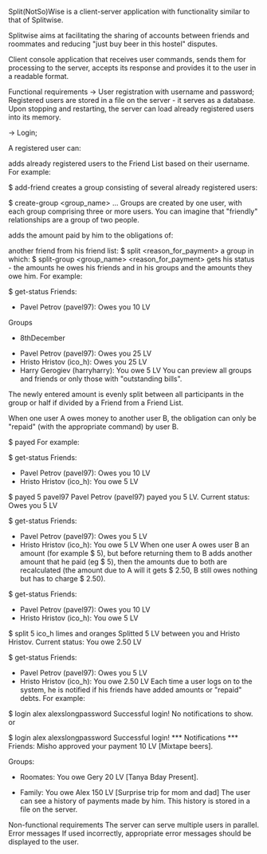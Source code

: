 Split(NotSo)Wise is a client-server application with functionality similar to that of Splitwise.

Splitwise aims at facilitating the sharing of accounts between friends and roommates and reducing "just buy beer in this hostel" disputes.

Client console application that receives user commands, sends them for processing to the server, accepts its response and provides it to the user in a readable format.

Functional requirements
-> User registration with username and password; Registered users are stored in a file on the server - it serves as a database. Upon stopping and restarting, the server can load already registered users into its memory.

-> Login;

A registered user can:

adds already registered users to the Friend List based on their username. For example:

$ add-friend <username>
creates a group consisting of several already registered users:

$ create-group <group_name> <username> <username> ... <username>
Groups are created by one user, with each group comprising three or more users. You can imagine that "friendly" relationships are a group of two people.

adds the amount paid by him to the obligations of:

another friend from his friend list:
$ split <amount> <username> <reason_for_payment>
a group in which:
$ split-group <amount> <group_name> <reason_for_payment>
gets his status - the amounts he owes his friends and in his groups and the amounts they owe him. For example:

$ get-status
Friends:
* Pavel Petrov (pavel97): Owes you 10 LV

Groups
* 8thDecember
- Pavel Petrov (pavel97): Owes you 25 LV
- Hristo Hristov (ico_h): Owes you 25 LV
- Harry Gerogiev (harryharry): You owe 5 LV
You can preview all groups and friends or only those with "outstanding bills".

The newly entered amount is evenly split between all participants in the group or half if divided by a Friend from a Friend List.

When one user A owes money to another user B, the obligation can only be "repaid" (with the appropriate command) by user B.

$ payed <amount> <username>
For example:

$ get-status
Friends:
* Pavel Petrov (pavel97): Owes you 10 LV
* Hristo Hristov (ico_h): You owe 5 LV

$ payed 5 pavel97
Pavel Petrov (pavel97) payed you 5 LV.
Current status: Owes you 5 LV

$ get-status
Friends:
* Pavel Petrov (pavel97): Owes you 5 LV
* Hristo Hristov (ico_h): You owe 5 LV
When one user A owes user B an amount (for example $ 5), but before returning them to B adds another amount that he paid (eg $ 5), then the amounts due to both are recalculated (the amount due to A will it gets $ 2.50, B still owes nothing but has to charge $ 2.50).

$ get-status
Friends:
* Pavel Petrov (pavel97): Owes you 10 LV
* Hristo Hristov (ico_h): You owe 5 LV

$ split 5 ico_h limes and oranges
Splitted 5 LV between you and Hristo Hristov.
Current status: You owe 2.50 LV

$ get-status
Friends:
* Pavel Petrov (pavel97): Owes you 5 LV
* Hristo Hristov (ico_h): You owe 2.50 LV
Each time a user logs on to the system, he is notified if his friends have added amounts or "repaid" debts. For example:

$ login alex alexslongpassword
Successful login!
No notifications to show.
or

$ login alex alexslongpassword
Successful login!
*** Notifications ***
Friends:
Misho approved your payment 10 LV [Mixtape beers].

Groups:
* Roomates:
You owe Gery 20 LV [Tanya Bday Present].

* Family:
You owe Alex 150 LV [Surprise trip for mom and dad]
The user can see a history of payments made by him. This history is stored in a file on the server.

Non-functional requirements
The server can serve multiple users in parallel.
Error messages
If used incorrectly, appropriate error messages should be displayed to the user.
